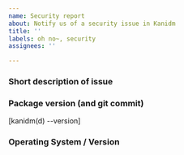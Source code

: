 ```yaml
---
name: Security report
about: Notify us of a security issue in Kanidm
title: ''
labels: oh no~, security
assignees: ''

---
```


<!-- 

Please see the security policy in SECURITY.md, located in the root of the repository.

Thank you!

-->

### Short description of issue

### Package version (and git commit)

[kanidm(d) --version]

### Operating System / Version

<!-- On Unix please post the output of "uname -a" -->
